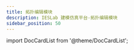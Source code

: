 ```yaml
---
title: 拓扑编辑模块
description: IESLab 建模仿真平台-拓扑编辑模块
sidebar_position: 50
---
```



import DocCardList from '@theme/DocCardList';

<DocCardList />